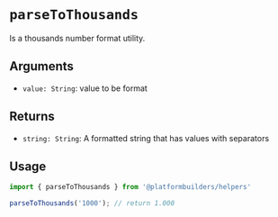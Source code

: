 # `parseToThousands`

Is a thousands number format utility.

## Arguments

- `value: String`: value to be format

## Returns

- `string: String`: A formatted string that has values ​​with separators

## Usage

```jsx
import { parseToThousands } from '@platformbuilders/helpers'

parseToThousands('1000'); // return 1.000
```
